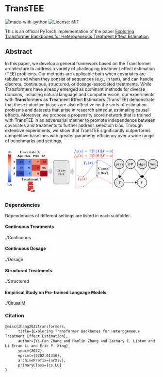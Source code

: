 # TransTEE

[![made-with-python](https://img.shields.io/badge/Made%20with-Python-red.svg)](#python)
[![License: MIT](https://img.shields.io/badge/License-MIT-yellow.svg)](https://opensource.org/licenses/MIT)

This is an official PyTorch implementation of the paper [Exploring Transformer Backbones for Heterogeneous Treatment Effect Estimation](https://arxiv.org/abs/2202.01336)



## Abstract 
In this paper, we develop a general framework based on the Transformer architecture to address a variety of challenging treatment effect estimation (TEE) problems. Our methods are applicable both when covariates are tabular and when they consist of sequences (e.g., in text), and can handle discrete, continuous, structured, or dosage-associated treatments. While Transformers have already emerged as dominant methods for diverse domains, including natural language and computer vision, our experiments with **Trans**formers as **T**reatment **E**ffect **E**stimators (TransTEE) demonstrate that these inductive biases are also effective on the sorts of estimation problems and datasets that arise in research aimed at estimating causal effects. Moreover, we propose a propensity score network that is trained with TransTEE in an adversarial manner to promote independence between covariates and treatments to further address selection bias. Through extensive experiments, we show that TransTEE significantly outperforms competitive baselines with greater parameter efficiency over a wide range of benchmarks and settings.
<div align=center>

![A motivating example. **Prev** denotes previous infection condition and **BP** denotes blood pressure. A corresponding causal graph where shady nodes denote observed variable and white node denotes hidden outcome. TransTEE adjusts proper covariate sets **Prev,BP** with attention which is visualized via a heatmap.](model.png)
</div>

### Dependencies
Dependencies of different settings are listed in each subfolder.

#### Continuous Treatments
./Continuous

#### Continuous Dosage
./Dosage

#### Structured Treatments
./Structured

#### Empirical Study on Pre-trained Language Models
./CausalM

### Citation 
```
@misc{zhang2022transformers,
      title={Exploring Transformer Backbones for Heterogeneous Treatment Effect Estimation}, 
      author={Yi-Fan Zhang and Hanlin Zhang and Zachary C. Lipton and Li Erran Li and Eric P. Xing},
      year={2022},
      eprint={2202.01336},
      archivePrefix={arXiv},
      primaryClass={cs.LG}
}
```
